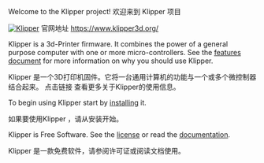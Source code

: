 Welcome to the Klipper project!
欢迎来到 Klipper 项目

[![Klipper](docs/img/klipper-logo-small.png)](https://www.klipper3d.org/)
官网地址
https://www.klipper3d.org/

Klipper is a 3d-Printer firmware. It combines the power of a general
purpose computer with one or more micro-controllers. See the
[features document](https://www.klipper3d.org/Features.html) for more
information on why you should use Klipper.

Klipper 是一个3D打印机固件。它将一台通用计算机的功能与一个或多个微控制器结合起来。
点击链接 查看更多关于Klipper的使用信息。

To begin using Klipper start by
[installing](https://www.klipper3d.org/Installation.html) it.

如果要使用Klipper ，请从安装开始。

Klipper is Free Software. See the [license](COPYING) or read the
[documentation](https://www.klipper3d.org/Overview.html).

Klipper 是一款免费软件，请参阅许可证或阅读文档使用。
